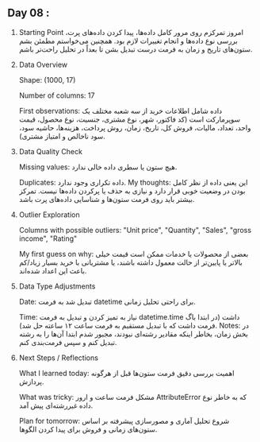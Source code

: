 ## Day 08 :

1. Starting Point
امروز تمرکزم روی مرور کامل داده‌ها، پیدا کردن داده‌های پرت، بررسی نوع داده‌ها و انجام تغییرات لازم بود.
همچنین می‌خواستم مطمئن بشم ستون‌های تاریخ و زمان به فرمت درست تبدیل بشن تا بعداً در تحلیل راحت‌تر باشم.

2. Data Overview

    Shape: (1000, 17)

    Number of columns: 17

    First observations: داده شامل اطلاعات خرید از سه شعبه مختلف یک سوپرمارکت است (کد فاکتور، شهر، نوع مشتری، جنسیت، نوع محصول، قیمت واحد، تعداد، مالیات، فروش کل، تاریخ، زمان، روش پرداخت، هزینه‌ها، حاشیه سود، سود ناخالص و امتیاز مشتری).

3. Data Quality Check

    Missing values: هیچ ستون یا سطری داده خالی ندارد.

    Duplicates: داده تکراری وجود ندارد.
My thoughts:
این یعنی داده از نظر کامل بودن در وضعیت خوبی قرار دارد و نیازی به حذف یا پرکردن داده‌ها نیست. تمرکز بیشتر باید روی فرمت ستون‌ها و شناسایی داده‌های پرت باشد.

4. Outlier Exploration

    Columns with possible outliers: "Unit price", "Quantity", "Sales", "gross income", "Rating"

    My first guess on why: بعضی از محصولات یا خدمات ممکن است قیمت خیلی بالاتر یا پایین‌تر از حالت معمول داشته باشند، یا مشتریانی با خرید بسیار زیاد/کم باعث این اعداد شده‌اند.

5. Data Type Adjustments

    Date: تبدیل شد به فرمت datetime برای راحتی تحلیل زمانی.

    Time: نیاز به تمیز کردن و تبدیل به فرمت datetime.time داشت (در ابتدا باگ فرمت داشت که با تبدیل مستقیم به فرمت ساعت ۱۲ ساعته حل شد).
Notes: در بخش زمان، بخاطر اینکه مقادیر رشته‌ای نبودند، مجبور شدم ابتدا آن‌ها را به رشته تبدیل کنم و سپس فرمت‌بندی کنم.

6. Next Steps / Reflections

    What I learned today: اهمیت بررسی دقیق فرمت ستون‌ها قبل از هرگونه پردازش.

    What was tricky: مشکل فرمت ساعت و ارور AttributeError که به خاطر نوع داده غیررشته‌ای پیش آمد.

    Plan for tomorrow: شروع تحلیل آماری و مصورسازی پیشرفته بر اساس ستون‌های زمانی و فروش برای پیدا کردن الگوها.
